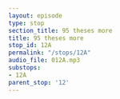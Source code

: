 ```yaml
---
layout: episode
type: stop
section_title: 95 theses more
title: 95 theses more
stop_id: 12A
permalink: "/stops/12A"
audio_file: 012A.mp3
substops:
- 12A
parent_stop: '12'
---
```


